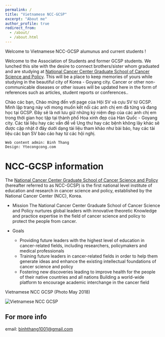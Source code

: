 ```yaml
---
permalink: /
title: "Vietnamese NCC-GCSP"
excerpt: "About me"
author_profile: true
redirect_from: 
  - /about/
  - /about.html
---
```

Welcome to Vietnamese NCC-GCSP alumunus and current students !


Welcome to the Association of Students and former GCSP students.
We lunched this site with the desire to connect brothers/sister whom graduated and are studying at [National Cancer Center Graduate School of Cancer Science and Policy](http://www.ncc-gcsp.ac.kr/). This will be a place to keep memories of yours while studying in the beautiful city of Korea - Goyang city.
Cancer or other non-communicable diseases or other issues will be updated here in the form of references such as articles, student reports or conferences..



Chào các bạn,
Chào mừng đến với page của Hội SV và cựu SV từ GCSP. 
Mình lập trang này với mong muốn kết nối các anh chị em đã từng và đang học tại GCSP. Đây sẽ là nơi lưu giữ những kỷ niệm đẹp của các anh chị em trong thời gian học tập tại thành phố Hoa xinh đẹp của Hàn Quốc - Goyang city. 
Các tài liệu hay các vấn đề về Ung thư hay các bệnh không lây khác sẽ được cập nhật ở đây dưới dạng tài liệu tham khảo như bài báo, hay các tài liệu các bạn SV báo cáo hay từ các hội nghị.


    Web content admin: Binh Thang
    Design: Ytecongcong.com

NCC-GCSP information 
======
The [National Cancer Center Graduate School of Cancer Science and Policy](http://www.ncc-gcsp.ac.kr/) (hereafter referred to as NCC-GCSP) is the first national level institute of education and research in cancer science and policy, established by the National Cancer Center (NCC), Korea. 

* Mission
The National Cancer Center Graduate School of Cancer Science and Policy nurtures global leaders with innovative theoretic Knowledge and practice expertise in the field of cancer science and policy to protect the people from cancer.

* Goals
    *   Providing future leaders with the highest level of education in cancer-related fields, including researchers, policymakers and medical professionals
    *   Training future leaders in cancer-related fields in order to help them generate ideas and enhance the existing intellectual foundations of cancer science and policy
    *   Fostering new discoveries leading to improve health for the people of their native countries and all nations
Building a world-wide platform to encourage academic interchange in the cancer field


Vietnamese NCC GCSP (Photo May 2018)

![Vietnamese NCC GCSP](gcsp/blob/master/images/GCSP.png)

For more info
------
email: binhthang1001@gmail.com

